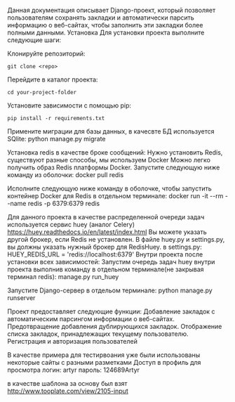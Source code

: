 Данная документация описывает Django-проект, который позволяет пользователям сохранять закладки и автоматически парсить информацию о веб-сайтах, чтобы заполнить эти закладки более полными данными.
Установка
Для установки проекта выполните следующие шаги:

Клонируйте репозиторий:
```
git clone <repo>
```

Перейдите в каталог проекта:
```
cd your-project-folder
```

Установите зависимости с помощью pip:
```
pip install -r requirements.txt
```
Примените миграции для базы данных, в качесвте БД используется SQlite:
python manage.py migrate

Установка redis в качестве броке сообщений:
Нужно установить Redis, существуют разные способы, мы используем Docker
Можно легко получить образ Redis платформы Docker. Запустите следующую ниже команду из оболочки:
docker pull redis

Исполните следующую ниже команду в оболочке, чтобы запустить контейнер Docker для Redis в отдельном терминале:
docker run -it --rm --name redis -p 6379:6379 redis

Для данного проекта в качестве распределенной очереди задач используется сервис huey (аналог Celery) https://huey.readthedocs.io/en/latest/index.html
Вы можете указать другой брокер, если Redis не установлен. В файле huey.py и settings.py, вы должны указать нужный брокер для RedisHuey.
в settings.py:
HUEY_REDIS_URL = 'redis://localhost:6379'
Внутри проекта после установки всех зависимостей:
Запустим очередь задач huey внутри проекта выполнив команду в отдельном терминале(не закрывая терминал redis):
manage.py run_huey

Запустите Django-сервер в отдельом терминале:
python manage.py runserver

Проект предоставляет следующие функции:
Добавление закладок с автоматическим парсингом информации о веб-сайтах.
Предотвращение добавления дублирующихся закладок.
Отображение списка закладок, принадлежащих текущему пользователю.
Регистрация и авторизация пользователей

В качестве примера для тестирвоания уже были использованы некоторые сайты с разными разметками
Доступ в профиль для просмотра
логин: artyr
пароль: 124689Artyr

в качестве шаблона за основу был взят http://www.tooplate.com/view/2105-input
